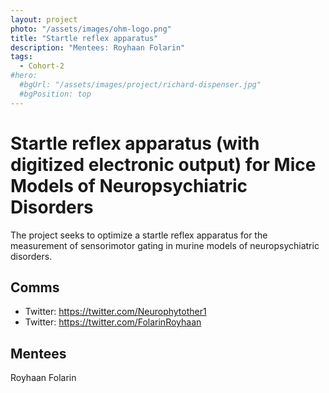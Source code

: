 ```yaml
---
layout: project
photo: "/assets/images/ohm-logo.png"
title: "Startle reflex apparatus"
description: "Mentees: Royhaan Folarin"
tags:
  - Cohort-2
#hero:
  #bgUrl: "/assets/images/project/richard-dispenser.jpg"
  #bgPosition: top
---
```


# Startle reflex apparatus (with digitized electronic output) for Mice Models of Neuropsychiatric Disorders

The project seeks to optimize a startle reflex apparatus for the measurement of sensorimotor gating in murine models of neuropsychiatric disorders.



## Comms


- Twitter: https://twitter.com/Neurophytother1
- Twitter: https://twitter.com/FolarinRoyhaan




## Mentees
Royhaan Folarin